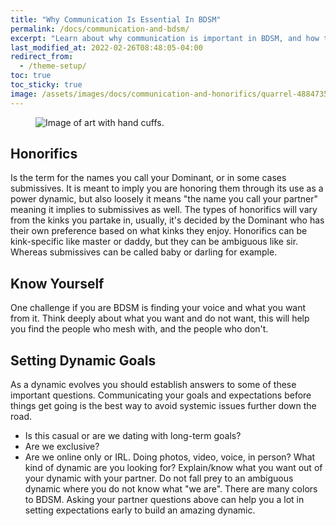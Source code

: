 ```yaml
---
title: "Why Communication Is Essential In BDSM"
permalink: /docs/communication-and-bdsm/
excerpt: "Learn about why communication is important in BDSM, and how to communicate effectively in your relationships."
last_modified_at: 2022-02-26T08:48:05-04:00
redirect_from:
  - /theme-setup/
toc: true
toc_sticky: true
image: /assets/images/docs/communication-and-honorifics/quarrel-4884735_960_720.jpg
---
```

<figure>
  <img src="{{ '/assets/images/docs/communication-and-honorifics/quarrel-4884735_960_720.jpg' | relative_url }}" alt="Image of art with hand cuffs.">
</figure>

## Honorifics
Is the term for the names you call your Dominant, or in some cases submissives. It is meant to imply you are honoring them through its use as a power dynamic, but also loosely it means "the name you call your partner" meaning it implies to submissives as well. The types of honorifics will vary from the kinks you partake in, usually, it's decided by the Dominant who has their own preference based on what kinks they enjoy. Honorifics can be kink-specific like master or daddy, but they can be ambiguous like sir. Whereas submissives can be called baby or darling for example.

## Know Yourself
One challenge if you are BDSM is finding your voice and what you want from it. Think deeply about what you want and do not want, this will help you find the people who mesh with, and the people who don't. 

## Setting Dynamic Goals
As a dynamic evolves you should establish answers to some of these important questions. Communicating your goals and expectations before things get going is the best way to avoid systemic issues further down the road.
- Is this casual or are we dating with long-term goals?
- Are we exclusive?
- Are we online only or IRL. Doing photos, video, voice, in person? What kind of dynamic are you looking for?
Explain/know what you want out of your dynamic with your partner. Do not fall prey to an ambiguous dynamic where you do not know what "we are". There are many colors to BDSM. Asking your partner questions above can help you a lot in setting expectations early to build an amazing dynamic.

